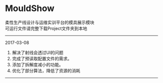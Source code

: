 # MouldShow
柔性生产线设计与运维实训平台的模具展示模块  
可运行文件请完整下载Project文件夹到本地
***
2017-03-08  

1. 解决了射线会透过UI的问题
2. 完成了预读取配置文件的需求。
3. 添加了拆解度减小的功能。
4. 优化了部分算法，降低了资源的消耗
***
